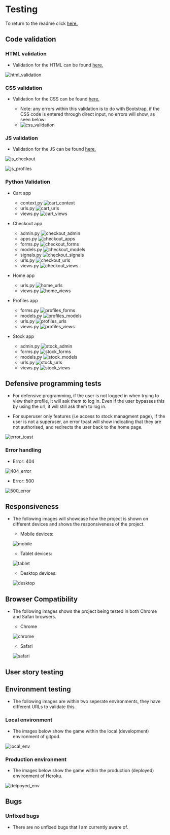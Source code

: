 

# Testing

To return to the readme click [here.](README.md)

## Code validation

### HTML validation

* Validation for the HTML can be found [here.](https://validator.w3.org/nu/?doc=https%3A%2F%2Fvideo-game-emporium-ms4.herokuapp.com%2F)

![html_validation](docs/testing/html_validation.png)

### CSS validation

* Validation for the CSS can be found [here.](https://jigsaw.w3.org/css-validator/validator?uri=https%3A%2F%2Fvideo-game-emporium-ms4.herokuapp.com%2F&profile=css3svg&usermedium=all&warning=1&vextwarning=&lang=en)

    - Note: any errors within this validation is to do with Bootstrap, if the CSS code is entered through direct input, no errors will show, as seen below:

    * ![css_validation](docs/testing/css_validation.png)

### JS validation

* Validation for the JS can be found [here.](https://jshint.com/)

![js_checkout](docs/testing/checkout_valid.png)

![js_profiles](docs/testing/profiles_valid.png)

### Python Validation

* Cart app
    - context.py
        ![cart_context](docs/python_validation/cart_context.png)
    - urls.py
        ![cart_urls](docs/python_validation/cart_urls.png)
    - views.py
        ![cart_views](docs/python_validation/cart_views.png)

* Checkout app
    - admin.py
        ![checkout_admin](docs/python_validation/checkout_admin.png)
    - apps.py
        ![checkout_apps](docs/python_validation/checkout_apps.png)
    - forms.py
        ![checkout_forms](docs/python_validation/checkout_forms.png)
    - models.py
        ![checkout_models](docs/python_validation/checkout_models.png)
    - signals.py
        ![checkout_signals](docs/python_validation/checkout_signals.png)
    - urls.py
        ![checkout_urls](docs/python_validation/checkout_urls.png)
    - views.py
        ![checkout_views](docs/python_validation/checkout_views.png)

* Home app
    - urls.py
        ![home_urls](docs/python_validation/home_urls.png)
    - views.py
        ![home_views](docs/python_validation/home_views.png)

* Profiles app
    - forms.py
        ![profiles_forms](docs/python_validation/profiles_forms.png)
    - models.py
        ![profiles_models](docs/python_validation/profiles_models.png)
    - urls.py
        ![profiles_urls](docs/python_validation/profiles_urls.png)
    - views.py
        ![profiles_views](docs/python_validation/profiles_views.png)

* Stock app
    - admin.py
        ![stock_admin](docs/python_validation/stock_admin.png)
    - forms.py
        ![stock_forms](docs/python_validation/stock_forms.png)
    - models.py
        ![stock_models](docs/python_validation/stock_models.png)
    - urls.py
        ![stock_urls](docs/python_validation/stock_urls.png)
    - views.py
        ![stock_views](docs/python_validation/stock_views.png)

## Defensive programming tests

* For defensive programming, if the user is not logged in when trying to view their profile, it will ask them to log in. Even if the user bypasses this by using the url, it will still ask them to log in.

* For superuser only features (i.e access to stock managment page), if the user is not a superuser, an error toast will show indicating that they are not authorised, and redirects the user back to the home page.

![error_toast](docs/testing/error_toast.png)

### Error handling

* Error: 404

![404_error](docs/testing/404_error.png)

* Error: 500

![500_error](docs/testing/500_error.png)

## Responsiveness

* The following images will showcase how the project is shown on different devices and shows the responsiveness of the project.

    - Mobile devices:

    ![mobile](docs/testing/mobile_view.png)

    - Tablet devices:

    ![tablet](docs/testing/tablet_view.png)

    - Desktop devices:

    ![desktop](docs/testing/home_page.png)

## Browser Compatibility

* The following images shows the project being tested in both Chrome and Safari browsers.

    - Chrome

    ![chrome](docs/testing/vge_chrome.png)

    - Safari

    ![safari](docs/testing/vge_safari.png)


## User story testing



## Environment testing

* The following images are within two seperate environments, they have different URLs to validate this.

### Local environment

* The images below show the game within the local (development) environment of gitpod.

![local_env](docs/testing/local_env.png)

### Production environment

* The images below show the game within the production (deployed) environment of Heroku.

![delpoyed_env](docs/testing/deployment_env.png)

## Bugs



### Unfixed bugs

* There are no unfixed bugs that I am currently aware of.